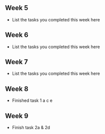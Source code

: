 ## Week 5

- List the tasks you completed this week here

## Week 6

- List the tasks you completed this week here

## Week 7

- List the tasks you completed this week here

## Week 8

- Finished task 1 a c e

## Week 9

- Finish task 2a & 2d
